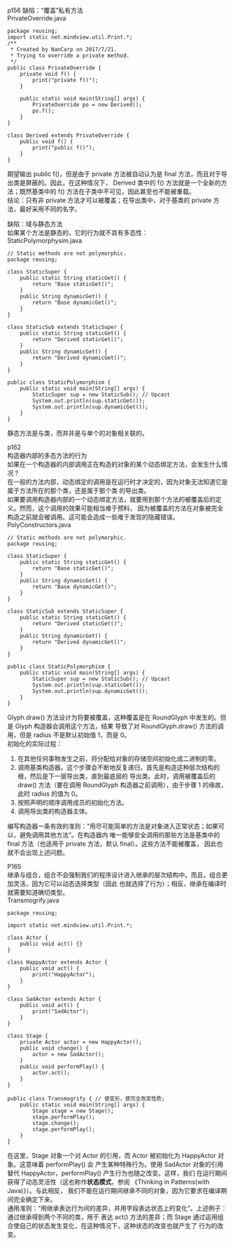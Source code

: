 p156
缺陷：“覆盖”私有方法  
PrivateOverride.java  
```
package reusing;
import static net.mindview.util.Print.*;
/**
 * Created by NanCarp on 2017/7/21.
 * Trying to override a private method.
 */
public class PrivateOverride {
    private void f() {
        print("private f()");
    }

    public static void main(String[] args) {
        PrivateOverride po = new Derived();
        po.f();
    }
}

class Derived extends PrivateOverride {
    public void f() {
        print("public f()");
    }
}
```
期望输出 public f()，但是由于 private 方法被自动认为是 final 方法，而且对于导出类是屏蔽的。因此，在这种情况下，
Derived 类中的 f() 方法就是一个全新的方法；既然基类中的 f() 方法在子类中不可见，因此甚至也不能被重载。  
结论：只有非 private 方法才可以被覆盖；在导出类中，对于基类的 private 方法，最好采用不同的名字。  

缺陷：域与静态方法  
如果某个方法是静态的，它的行为就不具有多态性：  
StaticPolymorphysim.java  
```
// Static methods are not polymorphic.
package reusing;

class StaticSuper {
    public static String staticGet() {
        return "Base staticGet()";
    }
    public String dynamicGet() {
        return "Base dynamicGet()";
    }
}

class StaticSub extends StaticSuper {
    public static String staticGet() {
        return "Derived staticGet()";
    }
    public String dynamicGet() {
        return "Derived dynamicGet()";
    }
}

public class StaticPolymorphism {
    public static void main(String[] args) {
        StaticSuper sup = new StaticSub(); // Upcast
        System.out.println(sup.staticGet());
        System.out.println(sup.dynamicGet());
    }
}

```
静态方法是与类，而并非是与单个的对象相关联的。   
  
p162  
构造器内部的多态方法的行为   
如果在一个构造器的内部调用正在构造的对象的某个动态绑定方法，会发生什么情况？  
在一般的方法内部，动态绑定的调用是在运行时才决定的，因为对象无法知道它是属于方法所在的那个类，还是属于那个类
的导出类。  
如果要调用构造器内部的一个动态绑定方法，就要用到那个方法的被覆盖后的定义。然而，这个调用的效果可能相当难于预料，
因为被覆盖的方法在对象被完全构造之前就会被调用。这可能会造成一些难于发现的隐藏错误。  
PolyConstructors.java  
```
// Static methods are not polymorphic.
package reusing;

class StaticSuper {
    public static String staticGet() {
        return "Base staticGet()";
    }
    public String dynamicGet() {
        return "Base dynamicGet()";
    }
}

class StaticSub extends StaticSuper {
    public static String staticGet() {
        return "Derived staticGet()";
    }
    public String dynamicGet() {
        return "Derived dynamicGet()";
    }
}

public class StaticPolymorphism {
    public static void main(String[] args) {
        StaticSuper sup = new StaticSub(); // Upcast
        System.out.println(sup.staticGet());
        System.out.println(sup.dynamicGet());
    }
}
```
Glyph.draw() 方法设计为将要被覆盖，这种覆盖是在 RoundGlyph 中发生的。但是 Glyph 构造器会调用这个方法，结果
导致了对 RoundGlyph.draw() 方法的调用，但是 radius 不是默认初始值 1，而是 0。  
初始化的实际过程：  
1. 在其他任何事物发生之前，将分配给对象的存储空间初始化成二进制的零。
2. 调用基类构造器。这个步骤会不断地反复递归，首先是构造这种层次结构的根，然后是下一层导出类，直到最底层的
导出类。此时，调用被覆盖后的 draw() 方法（要在调用 RoundGlyph 构造器之前调用），由于步骤 1 的缘故，此时 
radius 的值为 0。
3. 按照声明的顺序调用成员的初始化方法。
4. 调用导出类的构造器主体。  

编写构造器一条有效的准则：“用尽可能简单的方法是对象进入正常状态；如果可以，避免调用其他方法”。在构造器内
唯一能够安全调用的那些方法是基类中的 final 方法（也适用于 private 方法，默认 final）。这些方法不能被覆盖，
因此也就不会出现上述问题。  
  
P165  
继承与组合，组合不会强制我们的程序设计进入继承的层次结构中。而且，组合更加灵活，因为它可以动态选择类型（因此
也就选择了行为）；相反，继承在编译时就需要知道确切类型。  
Transmogrify.java  
```
package reusing;

import static net.mindview.util.Print.*;

class Actor {
    public void act() {}
}

class HappyActor extends Actor {
    public void act() {
        print("HappyActor");
    }
}

class SadActor extends Actor {
    public void act() {
        print("SadActor");
    }
}

class Stage {
    private Actor actor = new HappyActor();
    public void change() {
        actor = new SadActor();
    }
    public void performPlay() {
        actor.act();
    }
}

public class Transmogrify { // 使变形，使完全改变性质;
    public static void main(String[] args) {
        Stage stage = new Stage();
        stage.performPlay();
        stage.change();
        stage.performPlay();
    }
}
```
在这里，Stage 对象一个对 Actor 的引用，而 Actor 被初始化为 HappyActor 对象。这意味着 performPlay() 会
产生某种特殊行为。使用 SadActor 对象的引用替代 HappyActor，performPlay() 产生行为也随之改变。这样，我们
在运行期间获得了动态灵活性（这也称作**状态模式**，参阅 《Thinking in Patterns(with Java)》）。与此相反，
我们不能在运行期间继承不同的对象，因为它要求在编译期间完全确定下来。   
通用准则：“用继承表达行为间的差异，并用字段表达状态上的变化”。上述例子：通过继承得到两个不同的类，用于
表达 act() 方法的差异；而 Stage 通过运用组合使自己的状态发生变化，在这种情况下，这种状态的改变也就产生了
行为的改变。  















